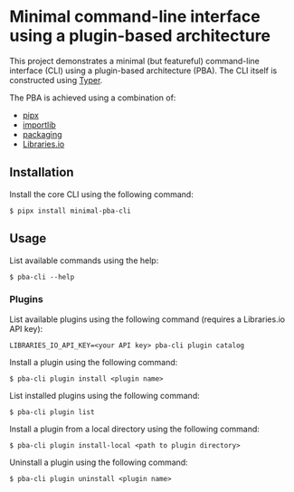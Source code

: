 # Minimal command-line interface using a plugin-based architecture

This project demonstrates a minimal (but featureful) command-line interface (CLI) using a plugin-based architecture (PBA).
The CLI itself is constructed using [Typer](https://typer.tiangolo.com).

The PBA is achieved using a combination of:

- [pipx](https://pypa.github.io/pipx/)
- [importlib](https://docs.python.org/3/library/importlib.html)
- [packaging](https://packaging.pypa.io/)
- [Libraries.io](https://libraries.io/)

## Installation

Install the core CLI using the following command:

```shell
$ pipx install minimal-pba-cli
```

## Usage

List available commands using the help:

```shell
$ pba-cli --help
```

### Plugins

List available plugins using the following command (requires a Libraries.io API key):

```shell
LIBRARIES_IO_API_KEY=<your API key> pba-cli plugin catalog
```

Install a plugin using the following command:

```shell
$ pba-cli plugin install <plugin name>
```

List installed plugins using the following command:

```shell
$ pba-cli plugin list
```

Install a plugin from a local directory using the following command:

```shell
$ pba-cli plugin install-local <path to plugin directory>
```

Uninstall a plugin using the following command:

```shell
$ pba-cli plugin uninstall <plugin name>
```
